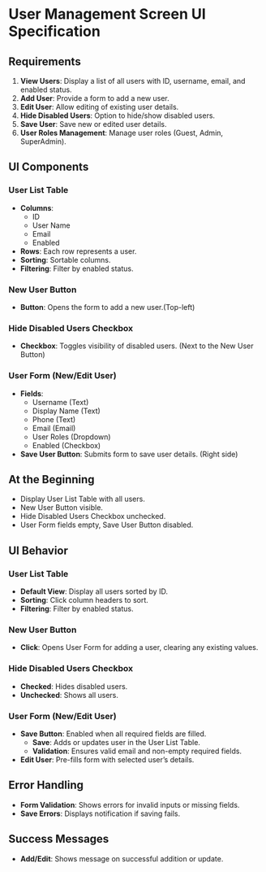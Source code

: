 # User Management Screen UI Specification

## Requirements
1. **View Users**: Display a list of all users with ID, username, email, and enabled status.
2. **Add User**: Provide a form to add a new user.
3. **Edit User**: Allow editing of existing user details.
4. **Hide Disabled Users**: Option to hide/show disabled users.
5. **Save User**: Save new or edited user details.
6. **User Roles Management**: Manage user roles (Guest, Admin, SuperAdmin).

## UI Components

### User List Table
- **Columns**:
  - ID
  - User Name
  - Email
  - Enabled
- **Rows**: Each row represents a user.
- **Sorting**: Sortable columns.
- **Filtering**: Filter by enabled status.

### New User Button
- **Button**: Opens the form to add a new user.(Top-left)

### Hide Disabled Users Checkbox
- **Checkbox**: Toggles visibility of disabled users. (Next to the New User Button)

### User Form (New/Edit User)
- **Fields**:
  - Username (Text)
  - Display Name (Text)
  - Phone (Text)
  - Email (Email)
  - User Roles (Dropdown)
  - Enabled (Checkbox)
- **Save User Button**: Submits form to save user details. (Right side)

## At the Beginning
- Display User List Table with all users.
- New User Button visible.
- Hide Disabled Users Checkbox unchecked.
- User Form fields empty, Save User Button disabled.

## UI Behavior

### User List Table
- **Default View**: Display all users sorted by ID.
- **Sorting**: Click column headers to sort.
- **Filtering**: Filter by enabled status.

### New User Button
- **Click**: Opens User Form for adding a user, clearing any existing values.

### Hide Disabled Users Checkbox
- **Checked**: Hides disabled users.
- **Unchecked**: Shows all users.

### User Form (New/Edit User)
- **Save Button**: Enabled when all required fields are filled.
  - **Save**: Adds or updates user in the User List Table.
  - **Validation**: Ensures valid email and non-empty required fields.
- **Edit User**: Pre-fills form with selected user’s details.

## Error Handling
- **Form Validation**: Shows errors for invalid inputs or missing fields.
- **Save Errors**: Displays notification if saving fails.

## Success Messages
- **Add/Edit**: Shows message on successful addition or update.
